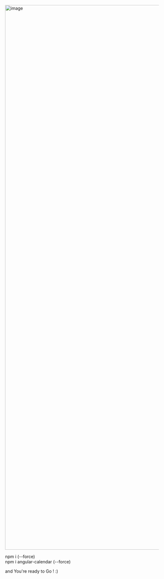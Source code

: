 <img width="1785" alt="image" src="https://user-images.githubusercontent.com/52915601/202967895-bdce3b2e-9f43-483a-a85d-59b8bec25aa5.png">


npm i (--force) <br>
npm i angular-calendar (--force) <br>

and You're ready to Go ! :)
